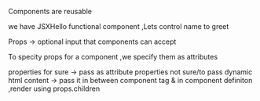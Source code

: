 Components are reusable

we have JSXHello functional component ,Lets control name to greet

Props -> optional input that components can accept

To specity props for a component ,we specify them as attributes

properties for sure -> pass as attribute
properties not sure/to pass dynamic html content -> pass it in between component tag & in component definiton ,render using props.children